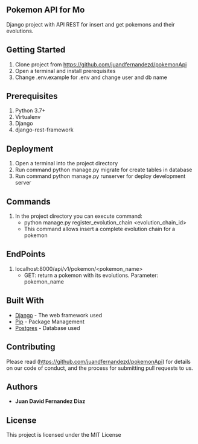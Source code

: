  ## Pokemon API for Mo
 
 Django project with API REST for insert and get pokemons and their evolutions.

## Getting Started

1) Clone project from https://github.com/juandfernandezd/pokemonApi
2) Open a terminal and install prerequisites
3) Change .env.example for .env and change user and db name

## Prerequisites

1) Python 3.7+
2) Virtualenv
3) Django
4) django-rest-framework

## Deployment 

1) Open a terminal into the project directory
2) Run command python manage.py migrate for create tables in database
3) Run command python manage.py runserver for deploy development server

## Commands

1) In the project directory you can execute command:
   * python manage.py register_evolution_chain <evolution_chain_id>
	* This command allows insert a complete evolution chain for a pokemon

## EndPoints 

1) localhost:8000/api/v1/pokemon/<pokemon_name>
	- GET: return a pokemon with its evolutions. Parameter: pokemon_name

		
## Built With

* [Django](https://www.djangoproject.com/) - The web framework used
* [Pip](https://pypi.org/project/pip/) - Package Management
* [Postgres](https://www.postgresql.org/) - Database used

## Contributing

Please read (https://github.com/juandfernandezd/pokemonApi) for details on our code of conduct, and the process for 
submitting pull requests to us.

## Authors

* **Juan David Fernandez Diaz**

## License

This project is licensed under the MIT License

